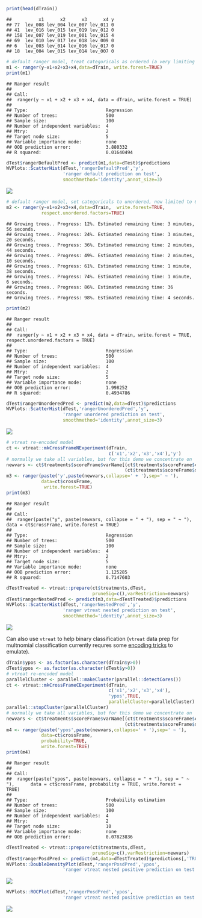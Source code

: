 ``` r
print(head(dTrain))
```

    ##          x1      x2      x3      x4 y
    ## 77  lev_008 lev_004 lev_007 lev_011 0
    ## 41  lev_016 lev_015 lev_019 lev_012 0
    ## 158 lev_007 lev_019 lev_001 lev_015 4
    ## 69  lev_010 lev_017 lev_018 lev_009 0
    ## 6   lev_003 lev_014 lev_016 lev_017 0
    ## 18  lev_004 lev_015 lev_014 lev_007 0

``` r
# default ranger model, treat categoricals as ordered (a very limiting treatment)
m1 <- ranger(y~x1+x2+x3+x4,data=dTrain, write.forest=TRUE)
print(m1)
```

    ## Ranger result
    ## 
    ## Call:
    ##  ranger(y ~ x1 + x2 + x3 + x4, data = dTrain, write.forest = TRUE) 
    ## 
    ## Type:                             Regression 
    ## Number of trees:                  500 
    ## Sample size:                      100 
    ## Number of independent variables:  4 
    ## Mtry:                             2 
    ## Target node size:                 5 
    ## Variable importance mode:         none 
    ## OOB prediction error:             3.880332 
    ## R squared:                        0.01640494

``` r
dTest$rangerDefaultPred <- predict(m1,data=dTest)$predictions
WVPlots::ScatterHist(dTest,'rangerDefaultPred','y',
                     'ranger default prediction on test',
                     smoothmethod='identity',annot_size=3)
```

![](RangerExample_files/figure-markdown_github/rangerDafault-1.png)

``` r
# default ranger model, set categoricals to unordered, now limited to 63 levels
m2 <- ranger(y~x1+x2+x3+x4,data=dTrain,  write.forest=TRUE,
             respect.unordered.factors=TRUE)
```

    ## Growing trees.. Progress: 12%. Estimated remaining time: 3 minutes, 56 seconds.
    ## Growing trees.. Progress: 24%. Estimated remaining time: 3 minutes, 20 seconds.
    ## Growing trees.. Progress: 36%. Estimated remaining time: 2 minutes, 44 seconds.
    ## Growing trees.. Progress: 49%. Estimated remaining time: 2 minutes, 10 seconds.
    ## Growing trees.. Progress: 61%. Estimated remaining time: 1 minute, 38 seconds.
    ## Growing trees.. Progress: 74%. Estimated remaining time: 1 minute, 6 seconds.
    ## Growing trees.. Progress: 86%. Estimated remaining time: 36 seconds.
    ## Growing trees.. Progress: 98%. Estimated remaining time: 4 seconds.

``` r
print(m2)
```

    ## Ranger result
    ## 
    ## Call:
    ##  ranger(y ~ x1 + x2 + x3 + x4, data = dTrain, write.forest = TRUE,      respect.unordered.factors = TRUE) 
    ## 
    ## Type:                             Regression 
    ## Number of trees:                  500 
    ## Sample size:                      100 
    ## Number of independent variables:  4 
    ## Mtry:                             2 
    ## Target node size:                 5 
    ## Variable importance mode:         none 
    ## OOB prediction error:             1.998252 
    ## R squared:                        0.4934786

``` r
dTest$rangerUnorderedPred <- predict(m2,data=dTest)$predictions
WVPlots::ScatterHist(dTest,'rangerUnorderedPred','y',
                     'ranger unordered prediction on test',
                     smoothmethod='identity',annot_size=3)
```

![](RangerExample_files/figure-markdown_github/rangerUnordered-1.png)

``` r
# vtreat re-encoded model
ct <- vtreat::mkCrossFrameNExperiment(dTrain,
                                      c('x1','x2','x3','x4'),'y')
# normally we take all variables, but for this demo we concentrate on 'catN'
newvars <- ct$treatments$scoreFrame$varName[(ct$treatments$scoreFrame$code=='catN') &
                                            (ct$treatments$scoreFrame$sig<1)]
m3 <- ranger(paste('y',paste(newvars,collapse=' + '),sep=' ~ '),
             data=ct$crossFrame,
              write.forest=TRUE)
print(m3)
```

    ## Ranger result
    ## 
    ## Call:
    ##  ranger(paste("y", paste(newvars, collapse = " + "), sep = " ~ "),      data = ct$crossFrame, write.forest = TRUE) 
    ## 
    ## Type:                             Regression 
    ## Number of trees:                  500 
    ## Sample size:                      100 
    ## Number of independent variables:  4 
    ## Mtry:                             2 
    ## Target node size:                 5 
    ## Variable importance mode:         none 
    ## OOB prediction error:             1.125285 
    ## R squared:                        0.7147603

``` r
dTestTreated <- vtreat::prepare(ct$treatments,dTest,
                                pruneSig=c(),varRestriction=newvars)
dTest$rangerNestedPred <- predict(m3,data=dTestTreated)$predictions
WVPlots::ScatterHist(dTest,'rangerNestedPred','y',
                     'ranger vtreat nested prediction on test',
                     smoothmethod='identity',annot_size=3)
```

![](RangerExample_files/figure-markdown_github/rangervtreat-1.png)

Can also use `vtreat` to help binary classification (`vtreat` data prep for multnomial classification currently requres some [encoding tricks](https://en.wikipedia.org/wiki/Multiclass_classification) to emulate).

``` r
dTrain$ypos <- as.factor(as.character(dTrain$y>0))
dTest$ypos <- as.factor(as.character(dTest$y>0))
# vtreat re-encoded model
parallelCluster <- parallel::makeCluster(parallel::detectCores())
ct <- vtreat::mkCrossFrameCExperiment(dTrain,
                                      c('x1','x2','x3','x4'),
                                      'ypos',TRUE,
                                      parallelCluster=parallelCluster)
parallel::stopCluster(parallelCluster)                           
# normally we take all variables, but for this demo we concentrate on 'catB'
newvars <- ct$treatments$scoreFrame$varName[(ct$treatments$scoreFrame$code=='catB') &
                                            (ct$treatments$scoreFrame$sig<1)]
m4 <- ranger(paste('ypos',paste(newvars,collapse=' + '),sep=' ~ '),
             data=ct$crossFrame,
             probability=TRUE,
             write.forest=TRUE)
print(m4)
```

    ## Ranger result
    ## 
    ## Call:
    ##  ranger(paste("ypos", paste(newvars, collapse = " + "), sep = " ~ "),      data = ct$crossFrame, probability = TRUE, write.forest = TRUE) 
    ## 
    ## Type:                             Probability estimation 
    ## Number of trees:                  500 
    ## Sample size:                      100 
    ## Number of independent variables:  4 
    ## Mtry:                             2 
    ## Target node size:                 10 
    ## Variable importance mode:         none 
    ## OOB prediction error:             0.07823836

``` r
dTestTreated <- vtreat::prepare(ct$treatments,dTest,
                                pruneSig=c(),varRestriction=newvars)
dTest$rangerPosdPred <- predict(m4,data=dTestTreated)$predictions[,'TRUE']
WVPlots::DoubleDensityPlot(dTest,'rangerPosdPred','ypos',
                     'ranger vtreat nested positive prediction on test')
```

![](RangerExample_files/figure-markdown_github/rangervtreatc-1.png)

``` r
WVPlots::ROCPlot(dTest,'rangerPosdPred','ypos',
                     'ranger vtreat nested positive prediction on test')
```

![](RangerExample_files/figure-markdown_github/rangervtreatc-2.png)
